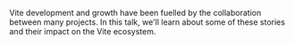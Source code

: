 Vite development and growth have been fuelled by the collaboration between many projects. In this talk, we'll learn about some of these stories and their impact on the Vite ecosystem.

